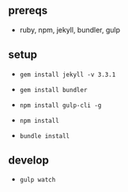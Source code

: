 ## prereqs
- ruby, npm, jekyll, bundler, gulp

## setup
- `gem install jekyll -v 3.3.1`
- `gem install bundler`
- `npm install gulp-cli -g`

- `npm install`
- `bundle install`

## develop
- `gulp watch`
